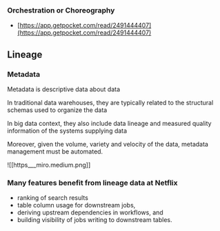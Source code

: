 ### Orchestration or Choreography

- [https://app.getpocket.com/read/2491444407](https://app.getpocket.com/read/2491444407)


## Lineage

### Metadata

Metadata is descriptive data about data

In traditional data warehouses, they are typically related to the structural schemas used to organize the data
 
 In big data context, they also include data lineage and measured quality information of the systems supplying data
 
Moreover, given the volume, variety and velocity of the data, metadata management must be automated. 

![[https___miro.medium.png]]

### Many features benefit from lineage data at Netflix

-  ranking of search results
-  table column usage for downstream jobs, 
-  deriving upstream dependencies in workflows, and 
-  building visibility of jobs writing to downstream tables.

